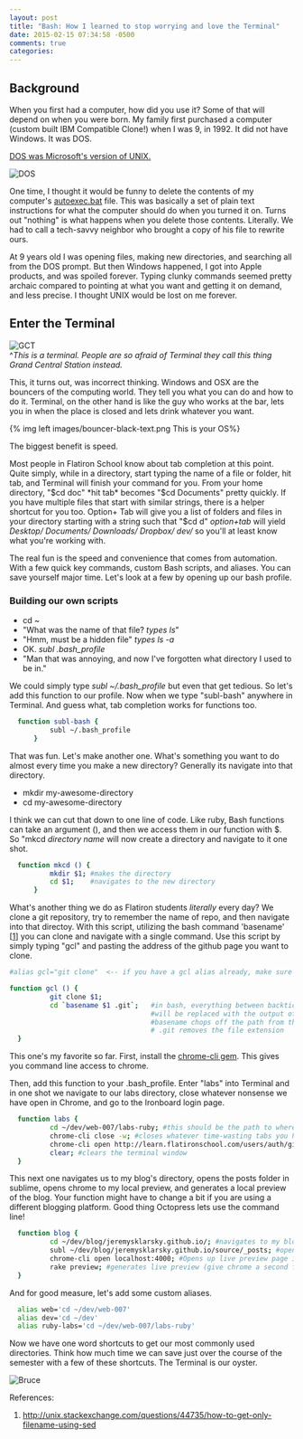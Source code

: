 ```yaml
---
layout: post
title: "Bash: How I learned to stop worrying and love the Terminal"
date: 2015-02-15 07:34:58 -0500
comments: true
categories: 
---
```

## Background
When you first had a computer, how did you use it? Some of that will depend on when you were born. My family first purchased a computer (custom built IBM Compatible Clone!) when I was 9, in 1992. It did not have Windows. It was DOS. 

[DOS was Microsoft's version of UNIX.](http://en.wikipedia.org/wiki/DOS#Origins) 

![DOS](http://lh5.ggpht.com/_dNWdTN1SaKE/SpKeAYT9cyI/AAAAAAAAAN8/f-ev43N3Cjk/msdos71%5B6%5D.png?imgmax=800)

One time, I thought it would be funny to delete the contents of my computer's [autoexec.bat](http://en.wikipedia.org/wiki/AUTOEXEC.BAT) file. This was basically a set of plain text instructions for what the computer should do when you turned it on. Turns out "nothing" is what happens when you delete those contents. Literally. We had to call a tech-savvy neighbor who brought a copy of his file to rewrite ours. 

At 9 years old I was opening files, making new directories, and searching all from the DOS prompt. But then Windows happened, I got into Apple products, and was spoiled forever. Typing clunky commands seemed pretty archaic compared to pointing at what you want and getting it on demand, and less precise. I thought UNIX would be lost on me forever. 

## Enter the Terminal

![GCT](http://upload.wikimedia.org/wikipedia/commons/7/73/Grand_Central_Station_Main_Concourse_Jan_2006.jpg)<br>^*This is a terminal. People are so afraid of Terminal they call this thing Grand Central Station instead.*

This, it turns out, was incorrect thinking. Windows and OSX are the bouncers of the computing world. They tell you what you can do and how to do it. Terminal, on the other hand is like the guy who works at the bar, lets you in when the place is closed and lets drink whatever you want.

{% img left images/bouncer-black-text.png This is your OS%}

The biggest benefit is speed.

Most people in Flatiron School know about tab completion at this point. Quite simply, while in a directory, start typing the name of a file or folder, hit tab, and Terminal will finish your command for you. From your home directory, "$cd doc" *hit tab* becomes "$cd Documents" pretty quickly. If you have multiple files that start with similar strings, there is a helper shortcut for you too. Option+ Tab will give you a list of folders and files in your directory starting with a string such that "$cd d" *option+tab* will yield *Desktop/   Documents/ Downloads/ Dropbox/   dev/* so you'll at least know what you're working with.

The real fun is the speed and convenience that comes from automation. With a few quick key commands, custom Bash scripts, and aliases. You can save yourself major time. Let's look at a few by opening up our bash profile.

### Building our own scripts

* cd ~ 
* "What was the name of that file? *types ls*"
* "Hmm, must be a hidden file" *types ls -a*
* OK. *subl .bash_profile*
* "Man that was annoying, and now I've forgotten what directory I used to be in."

We could simply type *subl ~/.bash_profile* but even that get tedious. So let's add this function to our profile. Now when we type "subl-bash" anywhere in Terminal. And guess what, tab completion works for functions too.
``` bash
  function subl-bash {
          subl ~/.bash_profile
      }
```

That was fun. Let's make another one. What's something you want to do almost every time you make a new directory? Generally its navigate into that directory.

* mkdir my-awesome-directory
* cd my-awesome-directory

I think we can cut that down to one line of code. Like ruby, Bash functions can take an argument (), and then we access them in our function with $. So "mkcd *directory name* will now create a directory and navigate to it one shot.

``` bash
  function mkcd () {
          mkdir $1; #makes the directory
          cd $1;    #navigates to the new directory
      }
```
What's another thing we do as Flatiron students *literally* every day? We clone a git repository, try to remember the name of repo, and then navigate into that directoy. With this script, utilizing the bash command 'basename' [[1]] you can clone and navigate with a single command. Use this script by simply typing "gcl" and pasting the address of the github page you want to clone. 

``` bash
#alias gcl="git clone"  <-- if you have a gcl alias already, make sure to comment it out.

function gcl () {
          git clone $1;   
          cd `basename $1 .git`;   #in bash, everything between backticks 
                                   #will be replaced with the output of the command. 
                                   #basename chops off the path from the file name
                                   # .git removes the file extension 
  }
```
This one's my favorite so far. First, install the [chrome-cli gem](https://github.com/prasmussen/chrome-cli). This gives you command line access to chrome.

Then, add this function to your .bash_profile. Enter "labs" into Terminal and in one shot we navigate to our labs directory, close whatever nonsense we have open in Chrome, and go to the Ironboard login page.

``` bash
  function labs {
          cd ~/dev/web-007/labs-ruby; #this should be the path to wherever your labs folder is.
          chrome-cli close -w; #closes whatever time-wasting tabs you have open
          chrome-cli open http://learn.flatironschool.com/users/auth/github; #opens the ironboard homepage
          clear; #clears the terminal window
  }
```
This next one navigates us to my blog's directory, opens the posts folder in sublime, opens chrome to my local preview, and generates a local preview of the blog. Your function might have to change a bit if you are using a different blogging platform. Good thing Octopress lets use the command line!
``` bash
  function blog {
          cd ~/dev/blog/jeremysklarsky.github.io/; #navigates to my blog's directory
          subl ~/dev/blog/jeremysklarsky.github.io/source/_posts; #opens up the posts folder in Sublime
          chrome-cli open localhost:4000; #Opens up live preview page in Chrome
          rake preview; #generates live preview (give chrome a second for the preview page to refresh)
  }
```

And for good measure, let's add some custom aliases. 
``` bash
  alias web='cd ~/dev/web-007'
  alias dev='cd ~/dev'
  alias ruby-labs='cd ~/dev/web-007/labs-ruby'
```
Now we have one word shortcuts to get our most commonly used directories. Think how much time we can save just over the course of the semester with a few of these shortcuts. The Terminal is our oyster.

![Bruce](http://collegetimes.com/wp-content/uploads/2013/09/bruce-almighty.gif)

References:<br>
1. http://unix.stackexchange.com/questions/44735/how-to-get-only-filename-using-sed

 [1]: http://unix.stackexchange.com/questions/44735/how-to-get-only-filename-using-sed


